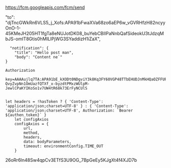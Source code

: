 https://fcm.googleapis.com/fcm/send

  "to": "djTncGWkRn6VLS5_j_Xofs:APA91bFwaXVa68zo6aEP6w_vGVRHfzH82ncyyOnO-1-45KMeJH205HT1fgTa8eNUJotDK08_buYebCBIIPaNnbQafSideokU3tJdzqMbJS-omIT8Gtis0hMILIPjWG3SYaddizH1iZaX",
  
      "notification": {
        "title": "Hello post man",
        "body": "Content ne`"
    }
    
    Authorization
    
    key=AAAAujlq7TA:APA91bE_kXODt0NDgviY3k8Kq3FY60VGP48TTbEHUDJnMkHQaOZFFUPdJtF2rHvpjX-QvyZvpNn1OmUazfQTXf_x-byzdtPMxzWUlpM-JewlCPaKYIKoSo1v7UW4tR68k73ErFyNCUlS
    
    
    let headers = !hasToken ? { 'Content-Type': 'application/json;charset=UTF-8' } : { 'Content-Type': 'application/json;charset=UTF-8', Authorization: `Bearer ${authen_token}` }
		let configAxios
		configAxios = {
			url,
			method,
			headers,
			data: bodyParameters,
			timeout: environmentConfig.TIME_OUT
		}

26oRr6ln48Sw4qpCv3ETfS3U9OG_7BpGeEy5KJgXt4f4XJD7b
